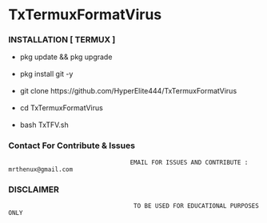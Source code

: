 # TxTermuxFormatVirus

### INSTALLATION [ TERMUX ]

<ul>
<li>pkg update && pkg upgrade</li><br>
<li>pkg install git -y</li><br>
<li>git clone https://github.com/HyperElite444/TxTermuxFormatVirus</li><br>
<li>cd TxTermuxFormatVirus</li><br>
<li>bash TxTFV.sh</li></ul>

### Contact For Contribute & Issues 

                                      EMAIL FOR ISSUES AND CONTRIBUTE : mrthenux@gmail.com

### DISCLAIMER
                                       TO BE USED FOR EDUCATIONAL PURPOSES ONLY
